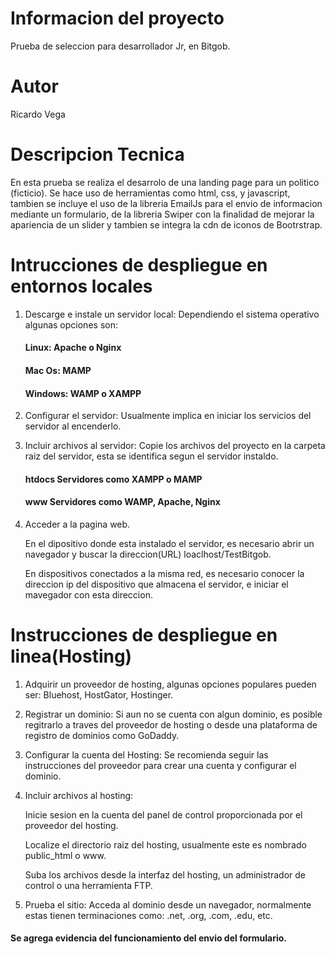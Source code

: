 # Informacion del proyecto
Prueba de seleccion para desarrollador Jr, en Bitgob.

# Autor
Ricardo Vega

# Descripcion Tecnica
En esta prueba se realiza el desarrolo de una landing page para un politico (ficticio). Se hace uso de herramientas como html, css, y javascript, tambien se incluye el uso de la libreria EmailJs para el envio de informacion mediante un formulario, de la libreria Swiper con la finalidad de mejorar la apariencia de un slider y tambien se integra la cdn de iconos de Bootrstrap.

# Intrucciones de despliegue en entornos locales

1.  Descarge e instale un servidor local: Dependiendo el sistema operativo algunas opciones son:
    #### Linux: Apache o Nginx
    #### Mac Os:  MAMP
    #### Windows: WAMP o XAMPP

2.  Configurar el servidor: Usualmente implica en iniciar los servicios del servidor al encenderlo.

3.  Incluir archivos al servidor: Copie los archivos del proyecto en la carpeta raiz del servidor, esta se identifica segun el servidor instaldo.

    #### htdocs Servidores como XAMPP o MAMP
    #### www    Servidores como WAMP, Apache, Nginx

4.  Acceder a la pagina web. 

    En el dipositivo donde esta instalado el servidor, es necesario abrir un navegador y buscar la direccion(URL) loaclhost/TestBitgob.

    En dispositivos conectados a la misma red, es necesario conocer la direccion ip del dispositivo que almacena el servidor, e iniciar el mavegador con esta direccion.
    
# Instrucciones de despliegue en linea(Hosting)

1.  Adquirir un proveedor de hosting, algunas opciones populares pueden ser: Bluehost, HostGator, Hostinger.

2.  Registrar un dominio: Si aun no se cuenta con algun dominio, es posible regitrarlo a traves del proveedor de hosting o desde una plataforma de registro de dominios como GoDaddy.

3.  Configurar la cuenta del Hosting: Se recomienda seguir las instrucciones del proveedor para crear una cuenta y configurar el dominio.

4.  Incluir archivos al hosting: 
    
    Inicie sesion en la cuenta del panel de control proporcionada por el proveedor del hosting.

    Localize el directorio raiz del hosting, usualmente este es nombrado public_html o www.

    Suba los archivos desde la interfaz del hosting, un administrador de control o una herramienta FTP.

5. Prueba el sitio: Acceda al dominio desde un navegador, normalmente estas tienen terminaciones como: .net, .org, .com, .edu, etc.
    
    
#### Se agrega evidencia del funcionamiento del envio del formulario.
